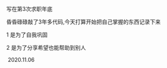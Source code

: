 写在第3次求职年底

昏昏碌碌敲了3年多代码,今天打算开始把自己掌握的东西记录下来

1 是为了自我巩固

2 是为了分享希望也能帮助到别人

​                         2020.11.06